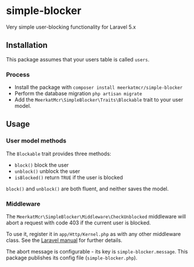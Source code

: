 # simple-blocker
Very simple user-blocking functionality for Laravel 5.x

## Installation
This package assumes that your users table is called `users`.
### Process
* Install the package with `composer install meerkatmcr/simple-blocker`
* Perform the database migration `php artisan migrate`
* Add the `MeerkatMcr\SimpleBlocker\Traits\Blockable` trait to your user model.
 
## Usage
### User model methods
The `Blockable` trait provides three methods:
* `block()` block the user
* `unblock()` unblock the user
* `isBlocked()` return `TRUE` if the user is blocked

`block()` and `unblock()` are both fluent, and neither saves the model.

### Middleware
The `MeerkatMcr\SimpleBlocker\Middleware\CheckUnblocked` middleware will abort 
a request with code 403 if the current user is blocked.

To use it, register it in `app/Http/Kernel.php` as with any other middleware
class. See the
[Laravel manual](https://laravel.com/docs/6.x/middleware#registering-middleware)
for further details.

The abort message is configurable - its key is `simple-blocker.message`. This 
package publishes its config file (`simple-blocker.php`).
